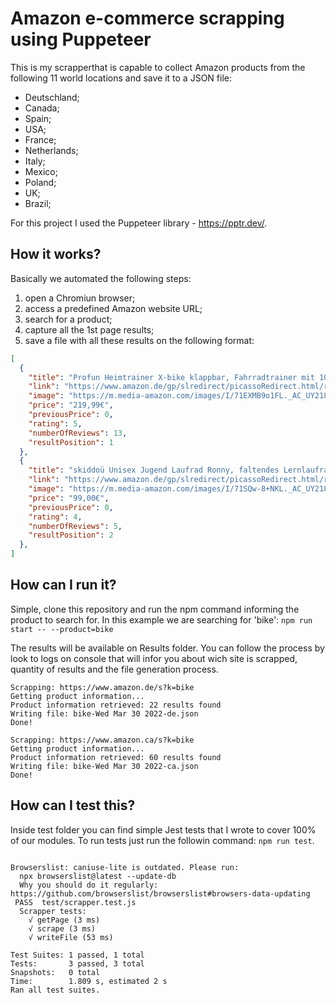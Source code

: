 # Amazon e-commerce scrapping using Puppeteer
This is my scrapperthat is capable to collect Amazon products from the following 11 world locations and save it to a JSON file:

* Deutschland;
* Canada;
* Spain;
* USA;
* France;
* Netherlands;
* Italy;
* Mexico;
* Poland;
* UK;
* Brazil;

For this project I used the Puppeteer library - https://pptr.dev/. 

## How it works?
Basically we automated the following steps:
1. open a Chromiun browser;
2. access a predefined Amazon website URL;
3. search for a product;
4. capture all the 1st page results;
5. save a file with all these results on the following format:

```JSON
[
  {
    "title": "Profun Heimtrainer X-bike klappbar, Fahrradtrainer mit 10-stufigem Magnetwiderstand, Fitnessfahrrad mit Twist Waist Board und Trainingscomputer und Handpulssensoren",
    "link": "https://www.amazon.de/gp/slredirect/picassoRedirect.html/ref=pa_sp_atf_aps_sr_pg1_1?ie=UTF8&adId=A00702572661EDLPI9620&url=%2FProfun-Fahrradtrainer-Magnetwiderstand-Trainingscomputer-Handpulssensoren%2Fdp%2FB09SH3DX1P%2Fref%3Dsr_1_1_sspa%3Fkeywords%3Dbike%26qid%3D1648638585%26sr%3D8-1-spons%26psc%3D1&qualifier=1648638585&id=8628438243197039&widgetName=sp_atf",
    "image": "https://m.media-amazon.com/images/I/71EXMB9o1FL._AC_UY218_.jpg",
    "price": "219,99€",
    "previousPrice": 0,
    "rating": 5,
    "numberOfReviews": 13,
    "resultPosition": 1
  },
  {
    "title": "skiddoü Unisex Jugend Laufrad Ronny, faltendes Lernlaufrad bis zu 30 kg",
    "link": "https://www.amazon.de/gp/slredirect/picassoRedirect.html/ref=pa_sp_atf_aps_sr_pg1_1?ie=UTF8&adId=A0603677187DUADPGW062&url=%2Fskiddo%25C3%25BC-Aluminium-Rahme-h%25C3%25B6henverstellbar-lenkradschloss-Einheitsgr%25C3%25B6%25C3%259Fe%2Fdp%2FB09QXLBTJ9%2Fref%3Dsr_1_2_sspa%3Fkeywords%3Dbike%26qid%3D1648638585%26sr%3D8-2-spons%26psc%3D1&qualifier=1648638585&id=8628438243197039&widgetName=sp_atf",
    "image": "https://m.media-amazon.com/images/I/71SQw-8+NKL._AC_UY218_.jpg",
    "price": "99,00€",
    "previousPrice": 0,
    "rating": 4,
    "numberOfReviews": 5,
    "resultPosition": 2
  },
]
```
## How can I run it?
Simple, clone this repository and run the npm command informing the product to search for.
In this example we are searching for 'bike':
`npm run start -- --product=bike`

The results will be available on Results folder. 
You can follow the process by look to logs on console that will infor you about wich site is scrapped, quantity of results and the file generation process. 


```
Scrapping: https://www.amazon.de/s?k=bike
Getting product information...
Product information retrieved: 22 results found
Writing file: bike-Wed Mar 30 2022-de.json
Done!

Scrapping: https://www.amazon.ca/s?k=bike
Getting product information...
Product information retrieved: 60 results found
Writing file: bike-Wed Mar 30 2022-ca.json
Done!
```

## How can I test this?
Inside test folder you can find simple Jest tests that I wrote to cover 100% of our modules. 
To run tests just run the followin command: `npm run test`.

````

Browserslist: caniuse-lite is outdated. Please run:
  npx browserslist@latest --update-db
  Why you should do it regularly: https://github.com/browserslist/browserslist#browsers-data-updating
 PASS  test/scrapper.test.js
  Scrapper tests:
    √ getPage (3 ms)
    √ scrape (3 ms)
    √ writeFile (53 ms)

Test Suites: 1 passed, 1 total
Tests:       3 passed, 3 total
Snapshots:   0 total
Time:        1.809 s, estimated 2 s
Ran all test suites.

````

